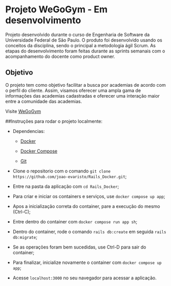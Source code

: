 # Projeto WeGoGym - Em desenvolvimento

Projeto desenvolvido durante o curso de Engenharia de Software da Universidade Federal de São Paulo. O produto foi desenvolvido usando os conceitos da disciplina, sendo o principal a metodologia ágil Scrum. As etapas do desenvolvimento foram feitas durante as sprints semanais com o acompanhamento do docente como product owner.

## Objetivo

O projeto tem como objetivo facilitar a busca por academias de acordo com o perfil do cliente. Assim, visamos oferecer uma ampla gama de informações das academias cadastradas e oferecer uma interação maior entre a comunidade das academias.

Visite [WeGoGym](http://wegogym.herokuapp.com/)


##Instruções para rodar o projeto localmente:

* Dependencias:

    * [Docker](https://docs.docker.com/desktop/install/ubuntu/)

    * [Docker Compose](https://docs.docker.com/compose/install/)

    * [Git](https://git-scm.com/book/en/v2/Getting-Started-Installing-Git)

* Clone o repositorio com o comando `git clone https://github.com/joao-evaristo/Rails_Docker.git`;

* Entre na pasta da aplicação com `cd Rails_Docker`;

* Para criar e iniciar os containers e serviços, use `docker compose up app`;

* Apos a inicialização correta do container, pare a execução do mesmo (Ctrl-C);

* Entre dentro do container com `docker compose run app sh`;

* Dentro do container, rode o comando `rails db:create` em seguida `rails db:migrate`;

* Se as operações foram bem sucedidas, use Ctrl-D para sair do container;

* Para finalizar, inicialize novamente o container com `docker compose up app`;

* Acesse `localhost:3000` no seu navegador para acessar a aplicação.
